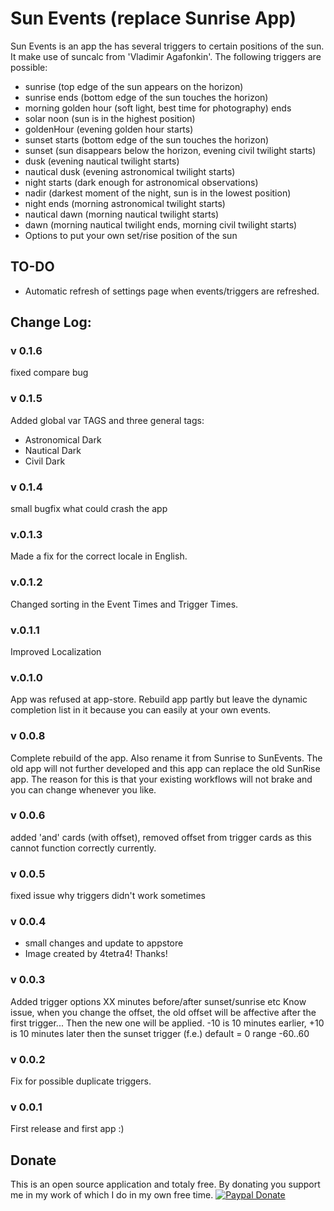 # Sun Events (replace Sunrise App)

Sun Events is an app the has several triggers to certain positions of the sun. It make use of suncalc from 'Vladimir Agafonkin'. The following triggers are possible:

- sunrise (top edge of the sun appears on the horizon)
- sunrise ends (bottom edge of the sun touches the horizon)
- morning golden hour (soft light, best time for photography) ends
- solar noon (sun is in the highest position)
- goldenHour (evening golden hour starts)
- sunset starts (bottom edge of the sun touches the horizon)
- sunset (sun disappears below the horizon, evening civil twilight starts)
- dusk (evening nautical twilight starts)
- nautical dusk (evening astronomical twilight starts)
- night starts (dark enough for astronomical observations)
- nadir (darkest moment of the night, sun is in the lowest position)
- night ends (morning astronomical twilight starts)
- nautical dawn (morning nautical twilight starts)
- dawn (morning nautical twilight ends, morning civil twilight starts)
- Options to put your own set/rise position of the sun

## TO-DO
- Automatic refresh of settings page when events/triggers are refreshed.

## Change Log:

### v 0.1.6
fixed compare bug

### v 0.1.5
Added global var TAGS and three general tags:
 - Astronomical Dark
 - Nautical Dark
 - Civil Dark

### v 0.1.4
small bugfix what could crash the app

### v.0.1.3
Made a fix for the correct locale in English.

### v.0.1.2
Changed sorting in the Event Times and Trigger Times.

### v.0.1.1
Improved Localization

### v.0.1.0
App was refused at app-store. Rebuild app partly but leave the dynamic completion list in it because you can easily at your own events.

### v 0.0.8
Complete rebuild of the app. Also rename it from Sunrise to SunEvents. The old app will not further developed and this app can replace the old SunRise app. The reason for this is that your existing workflows will not brake and you can change whenever you like. 

### v 0.0.6
added 'and' cards (with offset), removed offset from trigger cards as this cannot function correctly currently.

### v 0.0.5
fixed issue why triggers didn't work sometimes

### v 0.0.4
- small changes and update to appstore
- Image created by 4tetra4! Thanks!

### v 0.0.3
Added trigger options XX minutes before/after sunset/sunrise etc
Know issue, when you change the offset, the old offset will be affective after the first trigger... Then the new one will be applied.
-10 is 10 minutes earlier, +10 is 10 minutes later then the sunset trigger (f.e.)
default = 0 range -60..60

### v 0.0.2
Fix for possible duplicate triggers.


### v 0.0.1
First release and first app :)

## Donate
This is an open source application and totaly free. 
By donating you support me in my work of which I do in my own free time.
[![Paypal Donate](https://www.paypalobjects.com/en_US/i/btn/btn_donateCC_LG.gif)](https://www.paypal.com/cgi-bin/webscr?cmd=_s-xclick&hosted_button_id=C7AFUHG2JB7BL)